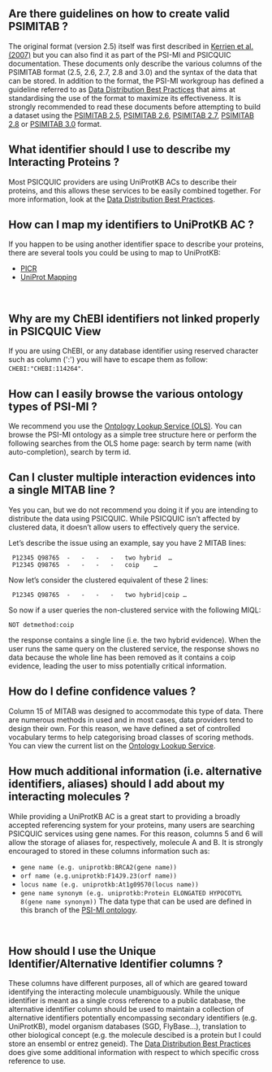 

<br />

## Are there guidelines on how to create valid PSIMITAB ? ##
The original format (version 2.5) itself was first described in [Kerrien et al. (2007)](http://www.ncbi.nlm.nih.gov/pubmed/17925023) but you can also find it as part of the PSI-MI and PSICQUIC documentation. These documents only describe the various columns of the PSIMITAB format (2.5, 2.6, 2.7, 2.8 and 3.0) and the syntax of the data that can be stored. In addition to the format, the PSI-MI workgroup has defined a guideline referred to as [Data Distribution Best Practices](DataDistributionBestPractices.md) that aims at standardising the use of the format to maximize its effectiveness. It is strongly recommended to read these documents before attempting to build a dataset using the [PSIMITAB 2.5](MITAB25Format.md), [PSIMITAB 2.6](MITAB26Format.md), [PSIMITAB 2.7](MITAB27Format.md), [PSIMITAB 2.8](MITAB28Format.md) or [PSIMITAB 3.0](MITAB30Format.md) format.
<br />


## What identifier should I use to describe my Interacting Proteins ? ##
Most PSICQUIC providers are using UniProtKB ACs to describe their proteins, and this allows these services to be easily combined together. For more information, look at the [Data Distribution Best Practices](DataDistributionBestPractices.md).
<br />



## How can I map my identifiers to UniProtKB AC ? ##
If you happen to be using another identifier space to describe your proteins, there are several tools you could be using to map to UniProtKB:
  * [PICR](http://www.ebi.ac.uk/Tools/picr/)
  * [UniProt Mapping](http://www.uniprot.org/?tab=mapping)
<br />

## Why are my ChEBI identifiers not linked properly in PSICQUIC View ##
If you are using ChEBI, or any database identifier using reserved character such as column (':') you will have to escape them as follow: `CHEBI:"CHEBI:114264"`.


## How can I easily browse the various ontology types of PSI-MI ? ##
We recommend you use the [Ontology Lookup Service (OLS)](http://www.ebi.ac.uk/ontology-lookup/). You can browse the PSI-MI ontology as a simple tree structure here or perform the following searches from the OLS home page:
search by term name (with auto-completion),
search by term id.
<br />



## Can I cluster multiple interaction evidences into a single MITAB line ? ##
Yes you can, but we do not recommend you doing it if you are intending to distribute the data using PSICQUIC. While PSICQUIC isn’t affected by clustered data, it doesn’t allow users to effectively query the service.

Let’s describe the issue using an example, say you have 2 MITAB lines:
```
 P12345	Q98765	-	-	-	-	two hybrid	…
 P12345	Q98765	-	-	-	-	coip	…
```

Now let’s consider the clustered equivalent of these 2 lines:
```
 P12345	Q98765	-	-	-	-	two hybrid|coip	…
```

So now if a user queries the non-clustered service with the following MIQL:
```
NOT detmethod:coip
```

the response contains a single line (i.e. the two hybrid evidence).
When the user runs the same query on the clustered service, the response shows no data because the whole line has been removed as it contains a coip evidence, leading the user to miss potentially critical information.
<br />



## How do I define confidence values ? ##
Column 15 of MITAB was designed to accommodate this type of data. There are numerous methods in used and in most cases, data providers tend to design their own. For this reason, we have defined a set of controlled vocabulary terms to help categorising broad classes of scoring methods. You can view the current list on the [Ontology Lookup Service](http://www.ebi.ac.uk/ontology-lookup/browse.do?ontName=MI&termId=MI%3A1064&termName=interaction%20confidence).
<br />


## How much additional information (i.e. alternative identifiers, aliases) should I add about my interacting molecules ? ##
While providing a UniProtKB AC is a great start to providing a broadly accepted referencing system for your proteins, many users are searching PSICQUIC services using gene names. For this reason, columns 5 and 6 will allow the storage of aliases for, respectively, molecule A and B. It is strongly encouraged to stored in these columns information such as:
  * `gene name (e.g. uniprotkb:BRCA2(gene name))`
  * `orf name (e.g.uniprotkb:F14J9.23(orf name))`
  * `locus name (e.g. uniprotkb:At1g09570(locus name))`
  * `gene name synonym (e.g. uniprotkb:Protein ELONGATED HYPOCOTYL 8(gene name synonym))`
The data type that can be used are defined in this branch of the [PSI-MI ontology](http://www.ebi.ac.uk/ontology-lookup/browse.do?ontName=MI&termId=MI%3A0300&termName=alias%20type).
<br />



## How should I use the Unique Identifier/Alternative Identifier columns ? ##
These columns have different purposes, all of which are geared toward identifying the interacting molecule unambiguously. While the unique identifier is meant as a single cross reference to a public database, the alternative identifier column should be used to maintain a collection of alternative identifiers potentially encompassing secondary identifiers (e.g. UniProtKB), model organism databases (SGD, FlyBase...), translation to other biological concept (e.g. the molecule descibed is a protein but I could store an ensembl or entrez geneid). The [Data Distribution Best Practices](DataDistributionBestPractices.md) does give some additional information with respect to which specific cross reference to use.
